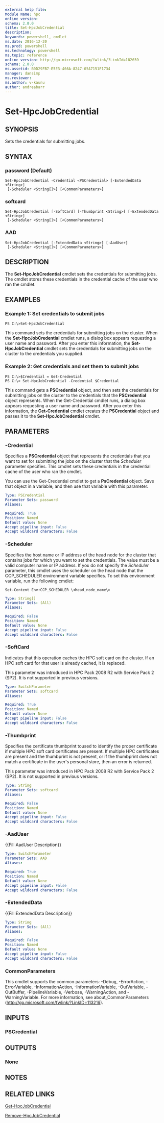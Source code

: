 ```yaml
---
external help file:
Module Name: hpc
online version:
schema: 2.0.0
title: Set-HpcJobCredential
description:
keywords: powershell, cmdlet
ms.date: 2016-12-20
ms.prod: powershell
ms.technology: powershell
ms.topic: reference
online version: http://go.microsoft.com/fwlink/?LinkId=182659
schema: 2.0.0
ms.assetid: B0D29FB7-E5E3-466A-8247-05A7151F1734
manager: dansimp
ms.reviewer:
ms.author: v-kaunu
author: andreabarr
---
```


# Set-HpcJobCredential

## SYNOPSIS
Sets the credentials for submitting jobs.

## SYNTAX

### password (Default)
```
Set-HpcJobCredential -Credential <PSCredential> [-ExtendedData <String>]
 [-Scheduler <String[]>] [<CommonParameters>]
```

### softcard
```
Set-HpcJobCredential [-SoftCard] [-Thumbprint <String>] [-ExtendedData <String>]
 [-Scheduler <String[]>] [<CommonParameters>]
```

### AAD
```
Set-HpcJobCredential [-ExtendedData <String>] [-AadUser]
 [-Scheduler <String[]>] [<CommonParameters>]
```

## DESCRIPTION
The **Set-HpcJobCredential** cmdlet sets the credentials for submitting jobs.
The cmdlet stores these credentials in the credential cache of the user who ran the cmdlet.

## EXAMPLES

### Example 1: Set credentials to submit jobs
```
PS C:\>Set-HpcJobCredential
```

This command sets the credentials for submitting jobs on the cluster.
When the **Set-HpcJobCredential** cmdlet runs, a dialog box appears requesting a user name and password.
After you enter this information, the **Set-HpcJobCredential** cmdlet sets the credentials for submitting jobs on the cluster to the credentials you supplied.

### Example 2: Get credentials and set them to submit jobs
```
PS C:\>$Credential = Get-Credential
PS C:\> Set-HpcJobCredential -Credential $Credential
```

This command gets a **PSCredential** object, and then sets the credentials for submitting jobs on the cluster to the credentials that the **PSCredential** object represents.
When the Get-Credential cmdlet runs, a dialog box appears requesting a user name and password.
After you enter this information, the **Get-Credential** cmdlet creates the **PSCredential** object and passes it to the **Set-HpcJobCredential** cmdlet.

## PARAMETERS

### -Credential
Specifies a **PSCredential** object that represents the credentials that you want to set for submitting the jobs on the cluster that the *Scheduler* parameter specifies.
This cmdlet sets these credentials in the credential cache of the user who ran the cmdlet.

You can use the Get-Credential cmdlet to get a **PsCredential** object.
Save that object in a variable, and then use that variable with this parameter.

```yaml
Type: PSCredential
Parameter Sets: password
Aliases:

Required: True
Position: Named
Default value: None
Accept pipeline input: False
Accept wildcard characters: False
```

### -Scheduler
Specifies the host name or IP address of the head node for the cluster that contains jobs for which you want to set the credentials.
The value must be a valid computer name or IP address.
If you do not specify the *Scheduler* parameter, this cmdlet uses the scheduler on the head node that the CCP_SCHEDULER environment variable specifies.
To set this environment variable, run the following cmdlet:

`Set-Content Env:CCP_SCHEDULER \<head_node_name\>`

```yaml
Type: String[]
Parameter Sets: (All)
Aliases:

Required: False
Position: Named
Default value: None
Accept pipeline input: False
Accept wildcard characters: False
```

### -SoftCard
Indicates that this operation caches the HPC soft card on the cluster.
If an HPC soft card for that user is already cached, it is replaced.

This parameter was introduced in HPC Pack 2008 R2 with Service Pack 2 (SP2).
It is not supported in previous versions.

```yaml
Type: SwitchParameter
Parameter Sets: softcard
Aliases:

Required: True
Position: Named
Default value: None
Accept pipeline input: False
Accept wildcard characters: False
```

### -Thumbprint
Specifies the certificate thumbprint toused to identify the proper certificate if multiple HPC soft card certificates are present.
If multiple HPC certificates are present and the thumbprint is not present, or if the thumbprint does not match a certificate in the user's personal store, then an error is returned.

This parameter was introduced in HPC Pack 2008 R2 with Service Pack 2 (SP2).
It is not supported in previous versions.

```yaml
Type: String
Parameter Sets: softcard
Aliases:

Required: False
Position: Named
Default value: None
Accept pipeline input: False
Accept wildcard characters: False
```

### -AadUser
{{Fill AadUser Description}}

```yaml
Type: SwitchParameter
Parameter Sets: AAD
Aliases:

Required: True
Position: Named
Default value: None
Accept pipeline input: False
Accept wildcard characters: False
```

### -ExtendedData
{{Fill ExtendedData Description}}

```yaml
Type: String
Parameter Sets: (All)
Aliases:

Required: False
Position: Named
Default value: None
Accept pipeline input: False
Accept wildcard characters: False
```

### CommonParameters
This cmdlet supports the common parameters: -Debug, -ErrorAction, -ErrorVariable, -InformationAction, -InformationVariable, -OutVariable, -OutBuffer, -PipelineVariable, -Verbose, -WarningAction, and -WarningVariable. For more information, see about_CommonParameters (http://go.microsoft.com/fwlink/?LinkID=113216).

## INPUTS

### PSCredential

## OUTPUTS

### None

## NOTES

## RELATED LINKS

[Get-HpcJobCredential](./Get-HpcJobCredential.md)

[Remove-HpcJobCredential](./Remove-HpcJobCredential.md)
